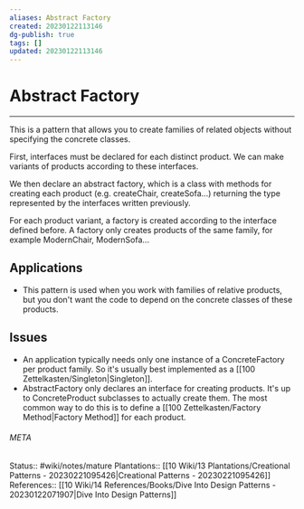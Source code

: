 ```yaml
---
aliases: Abstract Factory
created: 20230122113146
dg-publish: true
tags: []
updated: 20230122113146
---
```

# Abstract Factory
---
This is a pattern that allows you to create families of related objects without specifying the concrete classes.

First, interfaces must be declared for each distinct product. We can make variants of products according to these interfaces.

We then declare an abstract factory, which is a class with methods for creating each product (e.g. createChair, createSofa...) returning the type represented by the interfaces written previously.

For each product variant, a factory is created according to the interface defined before. A factory only creates products of the same family, for example ModernChair, ModernSofa...


## Applications
- This pattern is used when you work with families of relative products, but you don't want the code to depend on the concrete classes of these products.

## Issues
- An application typically needs only one instance of a ConcreteFactory per product family. So it's usually best implemented as a [[100 Zettelkasten/Singleton\|Singleton]].
- AbstractFactory only declares an interface for creating products. It's up to ConcreteProduct subclasses to actually create them. The most common way to do this is to define a [[100 Zettelkasten/Factory Method\|Factory Method]] for each product.



###### META
Status:: #wiki/notes/mature 
Plantations:: [[10 Wiki/13 Plantations/Creational Patterns - 20230221095426\|Creational Patterns - 20230221095426]]
References:: [[10 Wiki/14 References/Books/Dive Into Design Patterns - 20230122071907\|Dive Into Design Patterns]]

